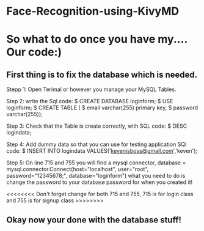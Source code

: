 # Face-Recognition-using-KivyMD

# So what to do once you have my.... Our code:)

## First thing is to fix the database which is needed.

Stepp 1:
  Open Terimal or however you manage your MySQL Tables.
  
Step 2:
  write the Sql code:
    $ CREATE DATABASE loginform;
    $ USE loginform;
    $ CREATE TABLE (
    $ email varchar(255) primary key,
    $ password varchar(255));

Step 3:
  Check that the Table is create correctly, with SQL code:
    $ DESC logindata;
    
Step 4:
  Add dummy data so that you can use for testing application
  SQl code:
    $ INSERT INTO logindata VALUES('kevenisboss@gmail.com','keven');

Step 5:
  On line 715 and 755 you will find a mysql connector,
  database = mysql.connector.Connect(host="localhost", user="root", password="12345678;", database="loginform")
  what you need to do is change the password to your database password for when you created it!
  
  <<<<<<<< Don't forget change for both 715 and 755, 715 is for login class and 755 is for signup class >>>>>>>>

## Okay now your done with the database stuff!


  
